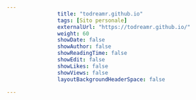 ---
                title: "todreamr.github.io"
                tags: [Sito personale]
                externalUrl: "https://todreamr.github.io/"
                weight: 60
                showDate: false
                showAuthor: false
                showReadingTime: false
                showEdit: false
                showLikes: false
                showViews: false
                layoutBackgroundHeaderSpace: false
                ---

